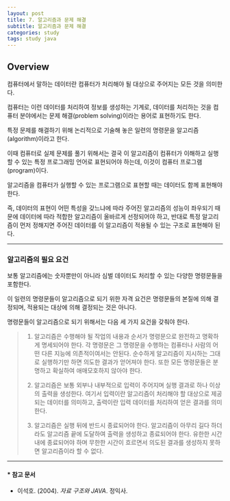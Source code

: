 ```yaml
---
layout: post
title: 7. 알고리즘과 문제 해결
subtitle: 알고리즘과 문제 해결
categories: study
tags: study java
---
```


## Overview

컴퓨터에서 말하는 데이터란 컴퓨터가 처리해야 될 대상으로 주어지는 모든 것을 의미한다.

컴퓨터는 이런 데이터를 처리하여 정보를 생성하는 기계로, 데이터를 처리하는 것을 컴퓨터 분야에서는 문제 해결(problem solving)이라는 용어로 표현하기도 한다.

특정 문제를 해결하기 위해 논리적으로 기술해 놓은 일련의 명령문을 알고리즘(algorithm)이라고 한다.

이때 컴퓨터로 실제 문제를 풀기 위해서는 결국 이 알고리즘이 컴퓨터가 이해하고 실행할 수 있는 특정 프로그래밍 언어로 표현되어야 하는데, 이것이 컴퓨터 프로그램(program)이다.

알고리즘을 컴퓨터가 실행할 수 있는 프로그램으로 표현할 때는 데이터도 함께 표현해야 한다.

즉, 데이터의 표현이 어떤 특성을 갖느냐에 따라 주어진 알고리즘의 성능이 좌우되기 때문에 데이터에 따라 적합한 알고리즘이 올바르게 선정되어야 하고, 반대로 특정 알고리즘이 먼저 정해지면 주어진 데이터를 이 알고리즘이 적용될 수 있는 구조로 표현해야 된다.

***

### 알고리즘의 필요 요건

보통 알고리즘에는 숫자뿐만이 아니라 심벌 데이터도 처리할 수 있는 다양한 명령문들을 포함한다.

이 일련의 명령문들이 알고리즘으로 되기 위한 자격 요건은 명령문들의 본질에 의해 결정되며, 적용되는 대상에 의해 결정되는 것은 아니다.

명령문들이 알고리즘으로 되기 위해서는 다음 세 가지 요건을 갖춰야 한다.

> 1. 알고리즘은 수행해야 될 작업의 내용과 순서가 명령문으로 완전하고 명확하게 명세되어야 한다.
> 각 명령문은 그 명령문을 수행하는 컴퓨터나 사람의 어떤 다른 지능에 의존적이여서는 안된다.
> 순수하게 알고리즘이 지시하는 그대로 실행하기만 하면 의도한 결과가 얻어져야 한다.
> 또한 모든 명령문들은 분명하고 확실하여 애매모호하지 않아야 한다.
> 
> 2. 알고리즘은 보통 외부나 내부적으로 입력이 주어지며 실행 결과로 하나 이상의 출력을 생성한다. 
> 여기서 입력이란 알고리즘이 처리해야 할 대상으로 제공되는 데이터를 의미하고, 출력이란 입력 데이터를 처리하여 얻은 결과를 의미한다.
> 
> 3. 알고리즘은 실행 뒤에 반드시 종료되어야 한다.
> 알고리즘이 아무리 길다 하더라도 알고리즘 끝에 도달하여 출력을 생성하고 종료되어야 한다.
> 유한한 시간 내에 종료되어야 하며 무한한 시간이 흐르면서 의도된 결과를 생성하지 못하면 알고리즘이라 할 수 없다.

***

#### * 참고 문서
- 이석호. (2004). *자료 구조와 JAVA*. 정익사.
